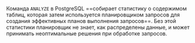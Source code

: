Команда `ANALYZE` в PostgreSQL ==собирает статистику о содержимом таблиц, которая затем используется планировщиком запросов для создания эффективных планов выполнения запросов==. Без этой статистики планировщик не знает, как распределены данные, и может принимать неоптимальные решения при обработке запросов.